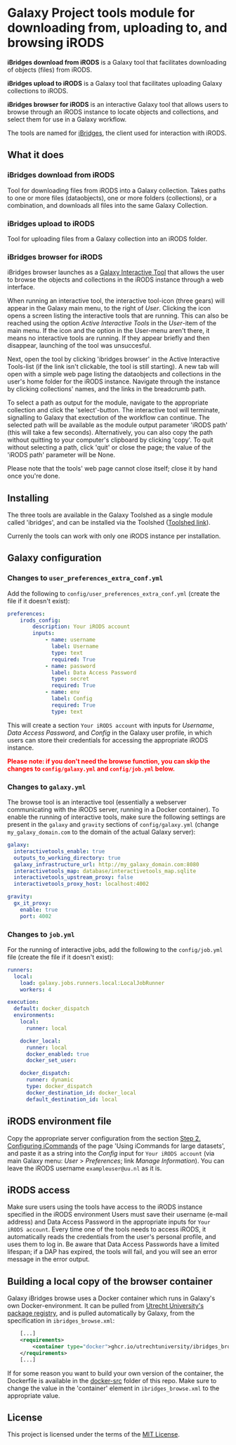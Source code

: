 # Galaxy Project tools module for downloading from, uploading to, and browsing iRODS

__iBridges download from iRODS__ is a Galaxy tool that facilitates downloading of objects (files) from iRODS.

__iBridges upload to iRODS__ is a Galaxy tool that facilitates uploading Galaxy collections to iRODS.

__iBridges browser for iRODS__ is an interactive Galaxy tool that allows users to browse through an iRODS instance to locate objects and collections, and select them for use in a Galaxy workflow.

The tools are named for [iBridges](https://github.com/UtrechtUniversity/iBridges), the client used for interaction with iRODS.

## What it does
### iBridges download from iRODS
Tool for downloading files from iRODS into a Galaxy collection. Takes paths to one or more files (dataobjects), one or more folders (collections), or a combination, and downloads all files into the same Galaxy Collection.

### iBridges upload to iRODS
Tool for uploading files from a Galaxy collection into an iRODS folder.

### iBridges browser for iRODS
iBridges browser launches as a [Galaxy Interactive Tool](https://training.galaxyproject.org/training-material/topics/admin/tutorials/interactive-tools/tutorial.html) that allows the user to browse the objects and collections in the iRODS instance through a web interface.

When running an interactive tool, the interactive tool-icon (three gears) will appear in the Galaxy main menu, to the right of _User_. Clicking the icon opens a screen listing the interactive tools that are running. This can also be reached using the option _Active Interactive Tools_ in the _User_-item of the main menu. If the icon and the option in the User-menu aren't there, it means no interactive tools are running. If they appear briefly and then disappear, launching of the tool was unsuccesful.

Next, open the tool by clicking 'ibridges browser' in the Active Interactive Tools-list (if the link isn't clickable, the tool is still starting). A new tab will open with a simple web page listing the dataobjects and collections in the user's home folder for the iRODS instance. Navigate through the instance by clicking collections' names, and the links in the breadcrumb path.

To select a path as output for the module, navigate to the appropriate collection and click the 'select'-button. The interactive tool will terminate, signalling to Galaxy that exectution of the workflow can continue. The selected path will be available as the module output parameter 'iRODS path' (this will take a few seconds).
Alternatively, you can also copy the path without quitting to your computer's clipboard by clicking 'copy'.
To quit without selecting a path, click 'quit' or close the page; the value of the 'iRODS path' parameter will be None.

Please note that the tools' web page cannot close itself; close it by hand once you're done.

## Installing
The three tools are available in the Galaxy Toolshed as a single module called 'ibridges', and can be installed via the Toolshed ([Toolshed link](https://toolshed.g2.bx.psu.edu/repository?repository_id=3976454f355048d6)).

Currenly the tools can work with only one iRODS instance per installation. 


## Galaxy configuration
### Changes to `user_preferences_extra_conf.yml`
Add the following to `config/user_preferences_extra_conf.yml` (create the file if it doesn't exist):

```yml
preferences:
    irods_config:
        description: Your iRODS account
        inputs:
            - name: username
              label: Username
              type: text
              required: True
            - name: password
              label: Data Access Password
              type: secret
              required: True
            - name: env
              label: Config
              required: True
              type: text
```

This will create a section `Your iRODS account` with inputs for _Username_, _Data Access Password_, and _Config_ in the Galaxy user profile, in which users can store their credentials for accessing the appropriate iRODS instance. 

<span style="color:red">**Please note: if you don't need the browse function, you can skip the changes to `config/galaxy.yml` and `config/job.yml` below.**</span>

### Changes to `galaxy.yml`
The browse tool is an interactive tool (essentially a webserver communicating with the iRODS server, running in a Docker container). To enable the running of interactive tools, make sure the following settings are present in the  `galaxy` and `gravity` sections of `config/galaxy.yml` (change `my_galaxy_domain.com` to the domain of the actual Galaxy server):

```yml
galaxy:
  interactivetools_enable: true
  outputs_to_working_directory: true
  galaxy_infrastructure_url: http://my_galaxy_domain.com:8080
  interactivetools_map: database/interactivetools_map.sqlite
  interactivetools_upstream_proxy: false
  interactivetools_proxy_host: localhost:4002

gravity:
  gx_it_proxy:
    enable: true
    port: 4002
```

### Changes to `job.yml`
For the running of interactive jobs, add the following to the `config/job.yml` file (create the file if it doesn't exist):

```yml
runners:
  local:
    load: galaxy.jobs.runners.local:LocalJobRunner
    workers: 4

execution:
  default: docker_dispatch
  environments:
    local:
      runner: local

    docker_local:
      runner: local
      docker_enabled: true
      docker_set_user:

    docker_dispatch:
      runner: dynamic
      type: docker_dispatch
      docker_destination_id: docker_local
      default_destination_id: local
```

## iRODS environment file
Copy the appropriate server configuration from the section [Step 2. Configuring iCommands](https://www.uu.nl/en/research/yoda/guide-to-yoda/i-am-using-yoda/using-icommands-for-large-datasets#paragraph-152527) of the page 'Using iCommands for large datasets', and paste it as a string into the _Config_ input for `Your iRODS account` (via main Galaxy menu: _User_ > _Preferences_; link _Manage Information_). You can leave the iRODS username `exampleuser@uu.nl` as it is.

## iRODS access 
Make sure users using the tools have access to the iRODS instance specified in the iRODS environment Users must save their username (e-mail address) and Data Access Password in the appropriate inputs for `Your iRODS account`. Every time one of the tools needs to access iRODS, it automatically reads the credentials from the user's personal profile, and uses them to log in. Be aware that Data Access Passwords have a limited lifespan; if a DAP has expired, the tools will fail, and you will see an error message in the error output.

## Building a local copy of the browser container
Galaxy iBridges browse uses a Docker container which runs in Galaxy's own Docker-environment. It can be pulled from [Utrecht University's package registry](https://github.com/UtrechtUniversity/galaxy-tools-ibridges/pkgs/container/ibridges_browse), and is pulled automatically by Galaxy, from the specification in `ibridges_browse.xml`:

```xml
    [...]
    <requirements>
        <container type="docker">ghcr.io/utrechtuniversity/ibridges_browse:0.1</container>
    </requirements>
    [...]
```

If for some reason you want to build your own version of the container, the Dockerfile is available in the [docker-src](docker-src) folder of this repo. Make sure to change the value in the 'container' element in `ibridges_browse.xml` to the appropriate value.

## License
This project is licensed under the terms of the [MIT License](/LICENSE).
